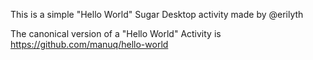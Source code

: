 This is a simple "Hello World" Sugar Desktop activity made by @erilyth

The canonical version of a "Hello World" Activity is https://github.com/manuq/hello-world
